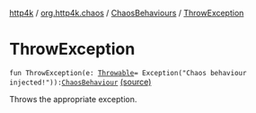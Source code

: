 [http4k](../../index.md) / [org.http4k.chaos](../index.md) / [ChaosBehaviours](index.md) / [ThrowException](./-throw-exception.md)

# ThrowException

`fun ThrowException(e: `[`Throwable`](https://kotlinlang.org/api/latest/jvm/stdlib/kotlin/-throwable/index.html)` = Exception("Chaos behaviour injected!")): `[`ChaosBehaviour`](../-chaos-behaviour.md) [(source)](https://github.com/http4k/http4k/blob/master/http4k-testing-chaos/src/main/kotlin/org/http4k/chaos/ChaosBehaviours.kt#L54)

Throws the appropriate exception.

